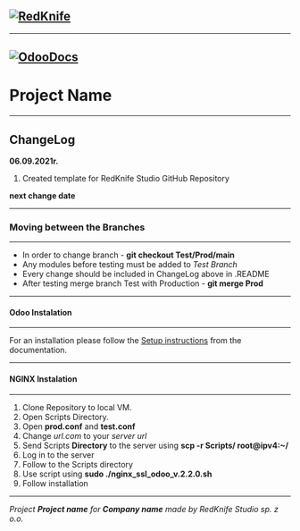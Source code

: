 ## [![RedKnife](https://redknife-studio.pl/web/image/website/1/logo/RedKnife%20Studio?unique=323bc66)](https://odoo.redknife-studio.pl/web)
----
[![OdooDocs](http://img.shields.io/badge/master-docs-875A7B.svg?style=flat&colorA=8F8F8F)](https://www.odoo.com/documentation/master/)
----
# Project Name 
----

## ChangeLog

**06.09.2021r.** 

1. Created template for RedKnife Studio GitHub Repository

**next change date**

----
### Moving between the Branches
----

 - In order to change branch - **git checkout Test/Prod/main**
 - Any modules before testing must be added to *Test Branch*
 - Every change should be included in ChangeLog above in .README
 - After testing merge branch Test with Production - **git merge Prod**

----
#### Odoo Instalation
----

For an installation please follow the <a href="https://docs.google.com/document/d/10VVQVLrepNTJucuF8qVKm10-Sm9ChrJddxK4090fzfU/edit?usp=sharing" target="_blank">Setup instructions</a>
from the documentation.

----
#### NGINX Instalation
----

1. Clone Repository to local VM. 
2. Open Scripts Directory.
3. Open **prod.conf** and **test.conf**
4. Change *url.com* to your *server url*
5. Send Scripts **Directory** to the server using **scp -r Scripts/ root@ipv4:~/**
6. Log in to the server
7. Follow to the Scripts directory 
8. Use script using **sudo ./nginx_ssl_odoo_v.2.2.0.sh**
9. Follow installation
----

*Project **Project name** for **Company name** made by RedKnife Studio sp. z o.o.*
